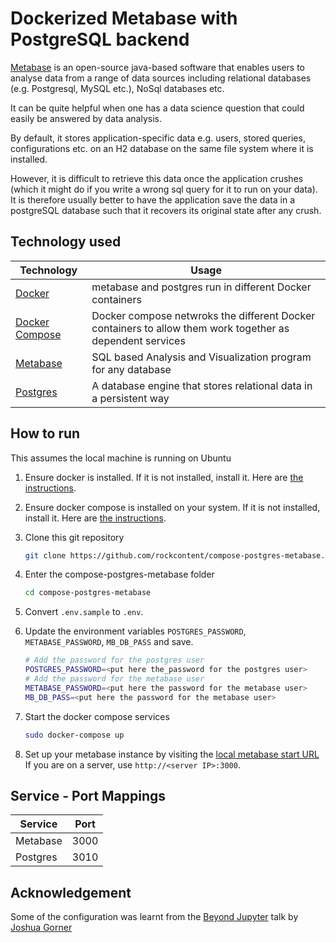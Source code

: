 # Dockerized Metabase with PostgreSQL backend

[Metabase](https://www.metabase.com/) is an open-source java-based software that enables users to analyse data from a range of data sources including relational databases (e.g. Postgresql, MySQL etc.), NoSql databases etc.

It can be quite helpful when one has a data science question that could easily be answered by data analysis.

By default, it stores application-specific data e.g. users, stored queries, configurations etc. on an H2 database on the same file system where it is installed.

However, it is difficult to retrieve this data once the application crushes (which it might do if you write a wrong sql query for it to run on your data). It is therefore usually better to have the application save the data in a postgreSQL database such that it recovers its original state after any crush.

## Technology used

| Technology | Usage |
| --- | --- |
|[Docker](https://docs.docker.com/) | metabase and postgres run in different Docker containers|
|[Docker Compose](https://docs.docker.com/compose/) | Docker compose netwroks the different Docker containers to allow them  work together as dependent services |
|[Metabase](https://www.metabase.com/)| SQL based Analysis and Visualization program for any database |
|[Postgres](https://www.postgresql.org/)| A database engine that stores relational data in a persistent way |

## How to run

This assumes the local machine is running on Ubuntu

1. Ensure docker is installed. If it is not installed, install it. Here are [the instructions](https://docs.docker.com/install/linux/docker-ce/ubuntu/).
2. Ensure docker compose is installed on your system. If it is not installed, install it. Here are [the instructions](https://docs.docker.com/compose/install/).
3. Clone this git repository

    ```bash
    git clone https://github.com/rockcontent/compose-postgres-metabase.git
    ```

4. Enter the compose-postgres-metabase folder

    ```bash
    cd compose-postgres-metabase
    ```

5. Convert `.env.sample` to `.env`.
6. Update the environment variables `POSTGRES_PASSWORD`, `METABASE_PASSWORD`, `MB_DB_PASS` and save.

    ```bash
    # Add the password for the postgres user
    POSTGRES_PASSWORD=<put here the_password for the postgres user>
    # Add the password for the metabase user
    METABASE_PASSWORD=<put here the password for the metabase user>
    MB_DB_PASS=<put here the password for the metabase user>
    ```

7. Start the docker compose services

    ```bash
    sudo docker-compose up
    ```

8. Set up your metabase instance by visiting the [local metabase start URL](http://localhost:3000)
If you are on a server, use `http://<server IP>:3000`.

## Service - Port Mappings

| Service | Port |
| --- | --- |
| Metabase | 3000 |
| Postgres | 3010 |

## Acknowledgement

Some of the configuration was learnt from the [Beyond Jupyter](https://github.com/jgoerner/beyond-jupyter) talk by [Joshua Gorner](https://github.com/jgoerner)
